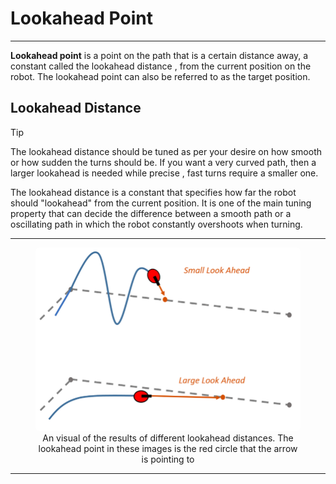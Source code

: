 
# Lookahead Point

---

<b>Lookahead point</b> is a point on the path that is a certain distance away, a constant called the lookahead distance , from the current position
on the robot. The lookahead point can also be referred to as the target position.


## Lookahead Distance

> [!TIP]
> The lookahead distance should be tuned as per your desire on how smooth or how sudden the turns should be. If you want a very curved path, then a larger lookahead is needed while precise , fast turns require a smaller one.


The lookahead distance is a constant that specifies how far the robot should "lookahead" from the current position. It is one of the main tuning property that can decide the difference between a smooth path or a oscillating path in which the robot constantly overshoots when turning.

---

<figure align="center">
    <img src="Images/small-vs-large-lookahead-distance.png" class="rounded-lg" alt="Visual showing the different results of small vs large lookahead distances." style="border-radius : 1.5%;">
    <figcaption class="mt-2 text-sm text-center text-gray-600">An visual of the results of different lookahead distances. The lookahead point in these images is the red circle that the arrow is pointing to</figcaption>
</figure>

---